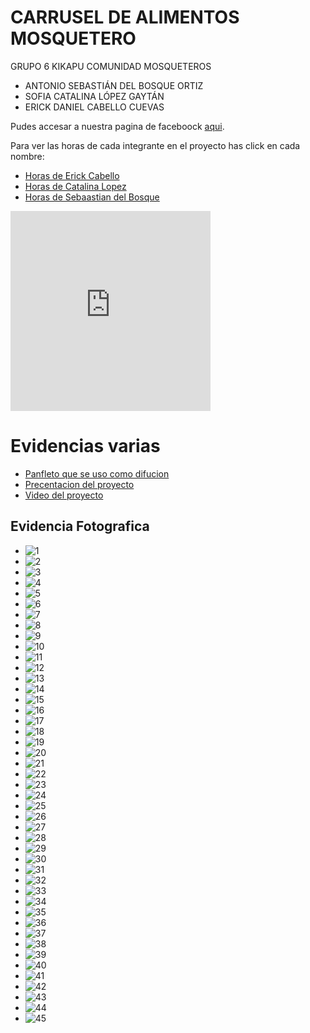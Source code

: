 # CARRUSEL DE ALIMENTOS MOSQUETERO

GRUPO 6 KIKAPU​
COMUNIDAD MOSQUETEROS​

- ANTONIO SEBASTIÁN DEL BOSQUE ORTIZ​
- SOFIA CATALINA LÓPEZ GAYTÁN​
- ERICK DANIEL CABELLO CUEVAS

Pudes accesar a nuestra pagina de faceboock [aqui](https://m.facebook.com/groups/828370342132214/?ref=share&mibextid=KtfwRi).

Para ver las horas de cada integrante en el proyecto has click en cada nombre:
 - [Horas de Erick Cabello](https://onedrive.live.com/view.aspx?resid=BD4588C598AA4C1E!6890&cid=bd4588c598aa4c1e&authkey=!ANtvwR0s8OU77TM&CT=1721248786855&OR=ItemsView)
 - [Horas de Catalina Lopez](https://onedrive.live.com/view.aspx?resid=BD4588C598AA4C1E!7062&cid=bd4588c598aa4c1e&authkey=!ANtvwR0s8OU77TM&CT=1721249006130&OR=ItemsView)
 - [Horas de Sebaastian del Bosque](https://onedrive.live.com/view.aspx?resid=BD4588C598AA4C1E!7067&cid=bd4588c598aa4c1e&authkey=!ANtvwR0s8OU77TM&CT=1721248972649&OR=ItemsView)


<iframe src="https://onedrive.live.com/embed?resid=BD4588C598AA4C1E%216889&authkey=!AOQpHQzLVNpJj8E" width="320" height="320" frameborder="0" scrolling="no" allowfullscreen></iframe>



# Evidencias varias

- [Panfleto que se uso como difucion](https://1drv.ms/p/s!Ah5MqpjFiEW9tW-GwcU0HZyF84HA?e=9T7DM1)
- [Precentacion del proyecto](https://1drv.ms/p/s!Ah5MqpjFiEW9txndqvQ9wCzXQLar?e=g5keaZ)
- [Video del proyecto](https://onedrive.live.com/embed?resid=BD4588C598AA4C1E%216889&authkey=!AOQpHQzLVNpJj8E)

## Evidencia Fotografica

- ![1](assets/img/1.jpeg)
- ![2](assets/img/2.jpeg)
- ![3](assets/img/3.jpeg)
- ![4](assets/img/4.jpeg)
- ![5](assets/img/5.jpeg)
- ![6](assets/img/6.jpeg)
- ![7](assets/img/7.jpeg)
- ![8](assets/img/8.jpeg)
- ![9](assets/img/9.jpeg)
- ![10](assets/img/10.jpeg)
- ![11](assets/img/11.jpeg)
- ![12](assets/img/12.jpeg)
- ![13](assets/img/13.jpeg)
- ![14](assets/img/14.jpeg)
- ![15](assets/img/15.jpeg)
- ![16](assets/img/16.jpeg)
- ![17](assets/img/17.jpeg)
- ![18](assets/img/18.jpeg)
- ![19](assets/img/19.jpeg)
- ![20](assets/img/20.jpeg)
- ![21](assets/img/21.jpeg)
- ![22](assets/img/22.jpeg)
- ![23](assets/img/23.jpeg)
- ![24](assets/img/24.jpeg)
- ![25](assets/img/25.jpeg)
- ![26](assets/img/26.jpeg)
- ![27](assets/img/27.jpeg)
- ![28](assets/img/28.jpeg)
- ![29](assets/img/29.jpeg)
- ![30](assets/img/30.jpeg)
- ![31](assets/img/31.jpeg)
- ![32](assets/img/32.jpeg)
- ![33](assets/img/33.jpeg)
- ![34](assets/img/34.jpeg)
- ![35](assets/img/35.jpeg)
- ![36](assets/img/36.jpeg)
- ![37](assets/img/37.jpeg)
- ![38](assets/img/38.jpeg)
- ![39](assets/img/39.jpeg)
- ![40](assets/img/40.jpeg)
- ![41](assets/img/41.jpeg)
- ![42](assets/img/42.jpeg)
- ![43](assets/img/43.jpeg)
- ![44](assets/img/44.jpeg)
- ![45](assets/img/45.jpeg)

